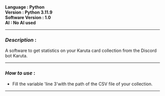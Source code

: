 **Language : Python**  
**Version : Python 3.11.9**  
**Software Version : 1.0**  
**AI : No AI used**   

---
### *Description* :   
A software to get statistics on your Karuta card collection from the Discord bot Karuta.   
   
---
### *How to use* :   
- Fill the variable 'line 3'with the path of the CSV file of your collection.
---
